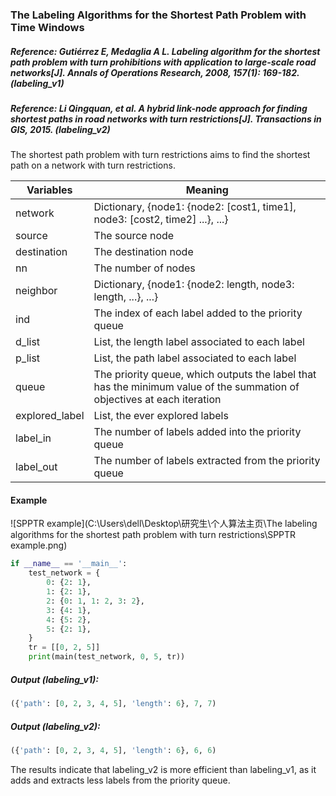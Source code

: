 ### The Labeling Algorithms for the Shortest Path Problem with Time Windows

##### Reference: Gutiérrez E, Medaglia A L. Labeling algorithm for the shortest path problem with turn prohibitions with application to large-scale road networks[J]. Annals of Operations Research, 2008, 157(1): 169-182. (labeling_v1)

##### Reference: Li Qingquan, et al. A hybrid link-node approach for finding shortest paths in road networks with turn restrictions[J]. Transactions in GIS, 2015. (labeling_v2)

The shortest path problem with turn restrictions aims to find the shortest path on a network with turn restrictions.

| Variables      | Meaning                                                      |
| -------------- | ------------------------------------------------------------ |
| network        | Dictionary, {node1: {node2: [cost1, time1], node3: [cost2, time2] ...}, ...} |
| source         | The source node                                              |
| destination    | The destination node                                         |
| nn             | The number of nodes                                          |
| neighbor       | Dictionary, {node1: {node2: length, node3: length, ...}, ...} |
| ind            | The index of each label added to the priority queue          |
| d_list         | List, the length label associated to each label              |
| p_list         | List, the path label associated to each label                |
| queue          | The priority queue, which outputs the label that has the minimum value of the summation of objectives at each iteration |
| explored_label | List, the ever explored labels                               |
| label_in       | The number of labels added into the priority queue           |
| label_out      | The number of labels extracted from the priority queue       |

#### Example

![SPPTR example](C:\Users\dell\Desktop\研究生\个人算法主页\The labeling algorithms for the shortest path problem with turn restrictions\SPPTR example.png)

```python
if __name__ == '__main__':
    test_network = {
        0: {2: 1},
        1: {2: 1},
        2: {0: 1, 1: 2, 3: 2},
        3: {4: 1},
        4: {5: 2},
        5: {2: 1},
    }
    tr = [[0, 2, 5]]
    print(main(test_network, 0, 5, tr))
```

##### Output (labeling_v1):

```python
({'path': [0, 2, 3, 4, 5], 'length': 6}, 7, 7)
```

##### Output (labeling_v2):

```python
({'path': [0, 2, 3, 4, 5], 'length': 6}, 6, 6)
```

The results indicate that labeling_v2 is more efficient than labeling_v1, as it adds and extracts less labels from the priority queue.

